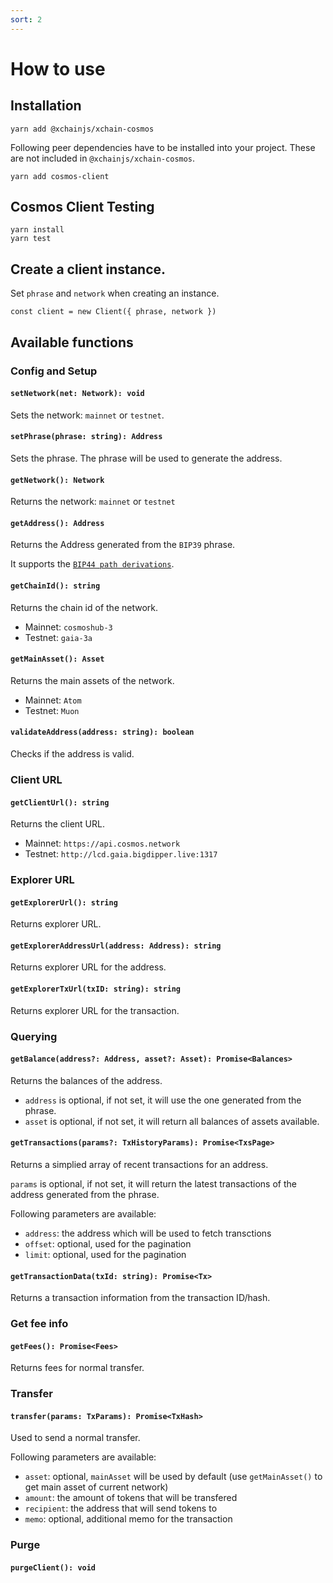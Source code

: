 ```yaml
---
sort: 2
---
```


# How to use

## Installation

```
yarn add @xchainjs/xchain-cosmos
```

Following peer dependencies have to be installed into your project. These are not included in `@xchainjs/xchain-cosmos`.

```
yarn add cosmos-client
```

## Cosmos Client Testing

```
yarn install
yarn test
```

## Create a client instance.

Set `phrase` and `network` when creating an instance.

```
const client = new Client({ phrase, network })
```

## Available functions

### Config and Setup

#### `setNetwork(net: Network): void`
Sets the network: `mainnet` or `testnet`.

#### `setPhrase(phrase: string): Address`
Sets the phrase. The phrase will be used to generate the address.

#### `getNetwork(): Network`
Returns the network: `mainnet` or `testnet`

#### `getAddress(): Address`
Returns the Address generated from the `BIP39` phrase.

It supports the [`BIP44 path derivations`](https://github.com/satoshilabs/slips/blob/master/slip-0044.md).

#### `getChainId(): string`
Returns the chain id of the network.

* Mainnet: `cosmoshub-3`
* Testnet: `gaia-3a`

#### `getMainAsset(): Asset`
Returns the main assets of the network.

* Mainnet: `Atom`
* Testnet: `Muon`

#### `validateAddress(address: string): boolean`
Checks if the address is valid.

### Client URL

#### `getClientUrl(): string`
Returns the client URL.

* Mainnet: `https://api.cosmos.network`
* Testnet: `http://lcd.gaia.bigdipper.live:1317`

### Explorer URL

#### `getExplorerUrl(): string`
Returns explorer URL.

#### `getExplorerAddressUrl(address: Address): string`
Returns explorer URL for the address.

#### `getExplorerTxUrl(txID: string): string`
Returns explorer URL for the transaction.

### Querying

#### `getBalance(address?: Address, asset?: Asset): Promise<Balances>`
Returns the balances of the address.

* `address` is optional, if not set, it will use the one generated from the phrase.
* `asset` is optional, if not set, it will return all balances of assets available.

#### `getTransactions(params?: TxHistoryParams): Promise<TxsPage>`
Returns a simplied array of recent transactions for an address. 

`params` is optional, if not set, it will return the latest transactions of the address generated from the phrase.

Following parameters are available:
* `address`: the address which will be used to fetch transctions
* `offset`: optional, used for the pagination
* `limit`: optional, used for the pagination

#### `getTransactionData(txId: string): Promise<Tx>`
Returns a transaction information from the transaction ID/hash. 

### Get fee info

#### `getFees(): Promise<Fees>`
Returns fees for normal transfer.

### Transfer

#### `transfer(params: TxParams): Promise<TxHash>`
Used to send a normal transfer.

Following parameters are available:
* `asset`: optional, `mainAsset` will be used by default (use `getMainAsset()` to get main asset of current network)
* `amount`: the amount of tokens that will be transfered
* `recipient`: the address that will send tokens to
* `memo`: optional, additional memo for the transaction

### Purge

#### `purgeClient(): void`
